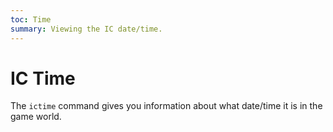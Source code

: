 ```yaml
---
toc: Time
summary: Viewing the IC date/time.
---
```

# IC Time

The `ictime` command gives you information about what date/time it is in the game world.